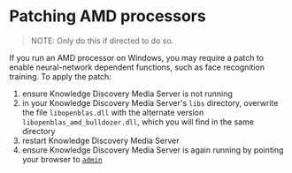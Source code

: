 # Patching AMD processors

> NOTE: Only do this if directed to do so.

If you run an AMD processor on Windows, you may require a patch to enable neural-network dependent functions, such as face recognition training.  To apply the patch:

1. ensure Knowledge Discovery Media Server is not running
1. in your Knowledge Discovery Media Server's `libs` directory, overwrite the file `libopenblas.dll` with the alternate version `libopenblas_amd_bulldozer.dll`, which you will find in the same directory
1. restart Knowledge Discovery Media Server
1. ensure Knowledge Discovery Media Server is again running by pointing your browser to [`admin`](http://localhost:14000/a=admin)
